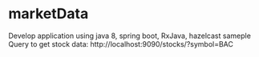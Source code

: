 # marketData
Develop application using java 8, spring boot, RxJava, hazelcast
sameple Query to get stock data: http://localhost:9090/stocks/?symbol=BAC

